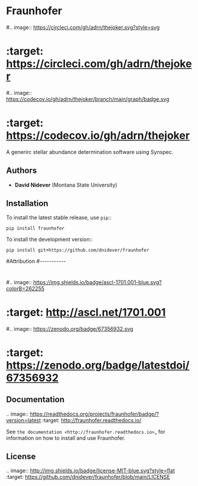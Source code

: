 
Fraunhofer
==================

#.. image:: https://circleci.com/gh/adrn/thejoker.svg?style=svg
#        :target: https://circleci.com/gh/adrn/thejoker
#.. image:: https://codecov.io/gh/adrn/thejoker/branch/main/graph/badge.svg
#        :target: https://codecov.io/gh/adrn/thejoker

A generirc stellar abundance determination software using Synspec.

Authors
-------

- **David Nidever** (Montana State University)

Installation
------------

To install the latest stable release, use `pip`::

    pip install fraunhofer

To install the development version::

    pip install git+https://github.com/dnidever/fraunhofer

#Attribution
#-----------
#
#.. image:: https://img.shields.io/badge/ascl-1701.001-blue.svg?colorB=262255
#        :target: http://ascl.net/1701.001
#.. image:: https://zenodo.org/badge/67356932.svg
#        :target: https://zenodo.org/badge/latestdoi/67356932

Documentation
-------------

.. image:: https://readthedocs.org/projects/fraunhofer/badge/?version=latest
        :target: http://fraunhofer.readthedocs.io/

See `the documentation <http://fraunhofer.readthedocs.io>`_ for information on how
to install and use Fraunhofer.

License
-------

.. image:: http://img.shields.io/badge/license-MIT-blue.svg?style=flat
        :target: https://github.com/dnidever/fraunhofer/blob/main/LICENSE